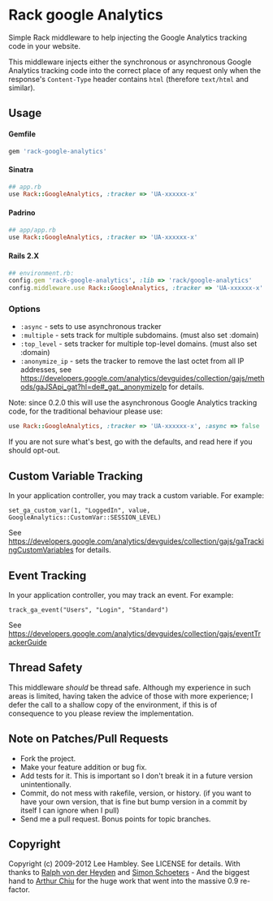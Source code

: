 # Rack google Analytics

Simple Rack middleware to help injecting the Google Analytics tracking code in your website.

This middleware injects either the synchronous or asynchronous Google Analytics tracking code into the correct place of any request only when the response's `Content-Type` header contains `html` (therefore `text/html` and similar).

## Usage

#### Gemfile

```ruby
gem 'rack-google-analytics'
```

#### Sinatra

```ruby
## app.rb
use Rack::GoogleAnalytics, :tracker => 'UA-xxxxxx-x'
```

#### Padrino

```ruby
## app/app.rb
use Rack::GoogleAnalytics, :tracker => 'UA-xxxxxx-x'
```

#### Rails 2.X

```ruby
## environment.rb:
config.gem 'rack-google-analytics', :lib => 'rack/google-analytics'
config.middleware.use Rack::GoogleAnalytics, :tracker => 'UA-xxxxxx-x'
```

### Options

* `:async`      -  sets to use asynchronous tracker
* `:multiple`   -  sets track for multiple subdomains. (must also set :domain)
* `:top_level`  -  sets tracker for multiple top-level domains. (must also set :domain)
* `:anonymize_ip` -  sets the tracker to remove the last octet from all IP addresses, see https://developers.google.com/analytics/devguides/collection/gajs/methods/gaJSApi_gat?hl=de#_gat._anonymizeIp for details.

Note: since 0.2.0 this will use the asynchronous Google Analytics tracking code, for the traditional behaviour please use:

```ruby
use Rack::GoogleAnalytics, :tracker => 'UA-xxxxxx-x', :async => false
```

If you are not sure what's best, go with the defaults, and read here if you should opt-out.

## Custom Variable Tracking

In your application controller, you may track a custom variable. For example:

    set_ga_custom_var(1, "LoggedIn", value, GoogleAnalytics::CustomVar::SESSION_LEVEL)

See https://developers.google.com/analytics/devguides/collection/gajs/gaTrackingCustomVariables for details.

## Event Tracking

In your application controller, you may track an event. For example:

    track_ga_event("Users", "Login", "Standard")

See https://developers.google.com/analytics/devguides/collection/gajs/eventTrackerGuide

## Thread Safety

This middleware *should* be thread safe. Although my experience in such areas is limited, having taken the advice of those with more experience; I defer the call to a shallow copy of the environment, if this is of consequence to you please review the implementation.

## Note on Patches/Pull Requests

* Fork the project.
* Make your feature addition or bug fix.
* Add tests for it. This is important so I don't break it in a
  future version unintentionally.
* Commit, do not mess with rakefile, version, or history.
  (if you want to have your own version, that is fine but bump version in a commit by itself I can ignore when I pull)
* Send me a pull request. Bonus points for topic branches.

## Copyright

Copyright (c) 2009-2012 Lee Hambley. See LICENSE for details.
With thanks to [Ralph von der Heyden](https://github.com/ralph) and [Simon Schoeters](https://github.com/cimm) - And the biggest hand to [Arthur Chiu](https://github.com/achiu) for the huge work that went into the massive 0.9 re-factor.
